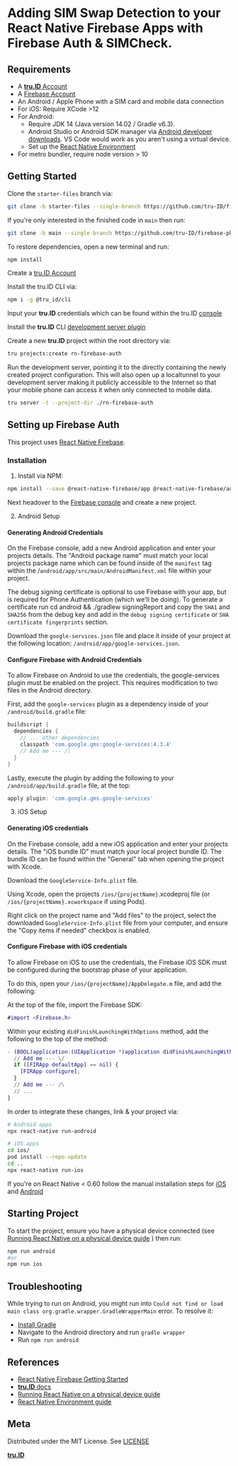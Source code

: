 # Adding SIM Swap Detection to your React Native Firebase Apps with Firebase Auth & SIMCheck.

## Requirements

- A [**tru.ID** Account](https://tru.id)
- A [Firebase Account](https://firebase.google.com/console)
- An Android / Apple Phone with a SIM card and mobile data connection
- For iOS: Require XCode >12
- For Android:
  - Require JDK 14 (Java version 14.02 / Gradle v6.3).
  - Android Studio or Android SDK manager via [Android developer downloads](https://developer.android.com/studio). VS Code would work as you aren't using a virtual device.
  - Set up the [React Native Environment](https://reactnative.dev/docs/environment-setup)
- For metro bundler, require node version > 10

## Getting Started

Clone the `starter-files` branch via:

```bash
git clone -b starter-files --single-branch https://github.com/tru-ID/firebase-phone-auth-sim-swap-detection.git
```

If you're only interested in the finished code in `main` then run:

```bash
git clone -b main --single-branch https://github.com/tru-ID/firebase-phone-auth-sim-swap-detection.git
```

To restore dependencies, open a new terminal and run:

```bash
npm install
```

Create a [tru.ID Account](https://tru.id)

Install the tru.ID CLI via:

```bash
npm i -g @tru_id/cli

```

Input your **tru.ID** credentials which can be found within the tru.ID [console](https://developer.tru.id/console)

Install the **tru.ID** CLI [development server plugin](https://github.com/tru-ID/cli-plugin-dev-server)

Create a new **tru.ID** project within the root directory via:

```bash
tru projects:create rn-firebase-auth
```

Run the development server, pointing it to the directly containing the newly created project configuration. This will also open up a localtunnel to your development server making it publicly accessible to the Internet so that your mobile phone can access it when only connected to mobile data.

```bash
tru server -t --project-dir ./rn-firebase-auth
```

## Setting up Firebase Auth

This project uses [React Native Firebase](https://rnfirebase.io).

### Installation

1. Install via NPM:

```bash
npm install --save @react-native-firebase/app @react-native-firebase/auth
```

Next headover to the [Firebase console](https://console.firebase.google.com) and create a new project.

2. Android Setup

#### Generating Android Credentials

On the Firebase console, add a new Android application and enter your projects details. The "Android package name" must match your local projects package name which can be found inside of the `manifest` tag within the /`android/app/src/main/AndroidManifest.xml` file within your project.

The debug signing certificate is optional to use Firebase with your app, but is required for Phone Authentication (which we'll be doing). To generate a certificate run cd android && ./gradlew signingReport and copy the `SHA1` and `SHA256` from the debug key and add in the `debug signing certificate` or `SHA certificate fingerprints` section.

Download the `google-services.json` file and place it inside of your project at the following location: `/android/app/google-services.json`.

#### Configure Firebase with Android Credentials

To allow Firebase on Android to use the credentials, the google-services plugin must be enabled on the project. This requires modification to two files in the Android directory.

First, add the `google-services` plugin as a dependency inside of your `/android/build.gradle` file:

```gradle
buildscript {
  dependencies {
    // ... other dependencies
    classpath 'com.google.gms:google-services:4.3.4'
    // Add me --- /\
  }
}
```

Lastly, execute the plugin by adding the following to your `/android/app/build.gradle` file, at the top:

```gradle
apply plugin: 'com.google.gms.google-services'
```

3. iOS Setup

#### Generating iOS credentials

On the Firebase console, add a new iOS application and enter your projects details. The "iOS bundle ID" must match your local project bundle ID. The bundle ID can be found within the "General" tab when opening the project with Xcode.

Download the `GoogleService-Info.plist` file.

Using Xcode, open the projects `/ios/{projectName}`.xcodeproj file (or `/ios/{projectName}.xcworkspace` if using Pods).

Right click on the project name and "Add files" to the project, select the downloaded `GoogleService-Info.plist` file from your computer, and ensure the "Copy items if needed" checkbox is enabled.

#### Configure Firebase with iOS credentials

To allow Firebase on iOS to use the credentials, the Firebase iOS SDK must be configured during the bootstrap phase of your application.

To do this, open your `/ios/{projectName}/AppDelegate.m` file, and add the following:

At the top of the file, import the Firebase SDK:

```m
#import <Firebase.h>
```

Within your existing `didFinishLaunchingWithOptions` method, add the following to the top of the method:

```m
- (BOOL)application:(UIApplication *)application didFinishLaunchingWithOptions:(NSDictionary *)launchOptions {
  // Add me --- \/
  if ([FIRApp defaultApp] == nil) {
    [FIRApp configure];
  }
  // Add me --- /\
  // ...
}
```

In order to integrate these changes, link & your project via:

```bash
# Android apps
npx react-native run-android

# iOS apps
cd ios/
pod install --repo-update
cd ..
npx react-native run-ios
```

If you're on React Native < 0.60 follow the manual installation steps for [iOS](https://rnfirebase.io/install-ios) and [Android](https://rnfirebase.io/install-ios)

## Starting Project

To start the project, ensure you have a physical device connected (see [Running React Native on a physical device guide](https://reactnative.dev/docs/running-on-device) ) then run:

```bash
npm run android
#or
npm run ios

```

## Troubleshooting

While trying to run on Android, you might run into `Could not find or load main class org.gradle.wrapper.GradleWrapperMain` error. To resolve it:

- [Install Gradle](https://gradle.org/install/)
- Navigate to the Android directory and run `gradle wrapper`
- Run `npm run android`

## References

- [React Native Firebase Getting Started](https://rnfirebase.io/)
- [**tru.ID** docs](https://developer.tru.id/docs)
- [Running React Native on a physical device guide](https://reactnative.dev/docs/running-on-device)
- [React Native Environment guide](https://reactnative.dev/docs/environment-setup)

## Meta

Distributed under the MIT License. See [LICENSE](https://github.com/tru-ID/sim-card-auth-react-native/blob/main/LICENSE.md)

[**tru.ID**](https://tru.id)
